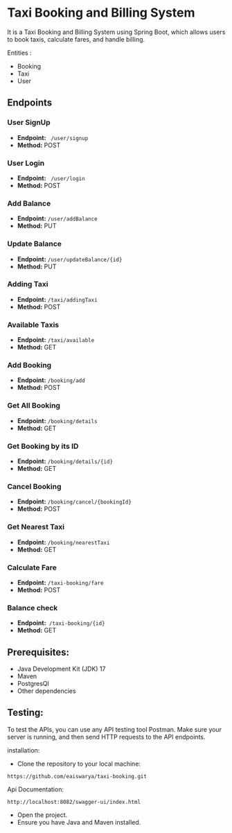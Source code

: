 # Taxi Booking and Billing System

It is a Taxi Booking and Billing System using Spring Boot, which allows users to book taxis, calculate fares, and handle billing.

Entities :
- Booking
- Taxi
- User

## Endpoints

### User SignUp
- **Endpoint:** ` /user/signup`
- **Method:** POST

### User Login
- **Endpoint:** ` /user/login`
- **Method:** POST

### Add Balance
- **Endpoint:** ` /user/addBalance `
-  **Method:** PUT
### Update Balance
- **Endpoint:** ` /user/updateBalance/{id} `
- **Method:** PUT

### Adding Taxi
- **Endpoint:** ` /taxi/addingTaxi `
- **Method:** POST

### Available Taxis 
- **Endpoint:** ` /taxi/available `
- **Method:** GET

### Add Booking
- **Endpoint:** ` /booking/add `
- **Method:** POST
### Get All Booking
- **Endpoint:** ` /booking/details `
- **Method:** GET
### Get Booking by its ID
- **Endpoint:** ` /booking/details/{id} `
- **Method:** GET
### Cancel Booking
- **Endpoint:** ` /booking/cancel/{bookingId} `
- **Method:** POST
### Get Nearest Taxi
- **Endpoint:** ` /booking/nearestTaxi `
- **Method:** GET
### Calculate Fare
- **Endpoint:** ` /taxi-booking/fare `
- **Method:** POST
### Balance check
- **Endpoint:**`  /taxi-booking/{id} `
- **Method:** GET

## Prerequisites:
- Java Development Kit (JDK) 17
- Maven
- PostgresQl
- Other dependencies


## Testing:

To test the APIs, you can use any API testing tool  Postman. Make sure your server is running, and then send HTTP requests to the API endpoints.


installation:
-  Clone the repository to your local machine:
````
https://github.com/eaiswarya/taxi-booking.git
````
Api Documentation:
````
http://localhost:8082/swagger-ui/index.html
````
- Open the project.
- Ensure you have Java and Maven installed.
